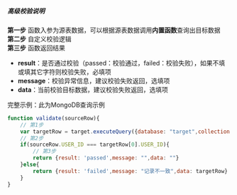 ##### 高级校验说明
**第一步** 函数入参为源表数据，可以根据源表数据调用**内置函数**查询出目标数据<br>
**第二步** 自定义校验逻辑<br>
**第三步** 函数返回结果<br>

- **result**：是否通过校验（passed：校验通过，failed：校验失败），如果不填或填其它字符则校验失败，必填项<br>
- **message**：校验异常信息，建议校验失败返回，选填项<br>
- **data**：当前校验目标数据，建议校验失败返回，选填项<br>


完整示例：此为MongoDB查询示例
```javascript
function validate(sourceRow){
	// 第1步
    var targetRow = target.executeQuery({database: "target",collection: "USER",filter: {USER_ID: sourceRow.USER_ID}});
	// 第2步
    if(sourceRow.USER_ID === targetRow[0].USER_ID){
		// 第3步
        return {result: 'passed',message: "",data: ""}
    }else{
		return {result: 'failed',message: "记录不一致",data: targetRow}
	}
}
```
